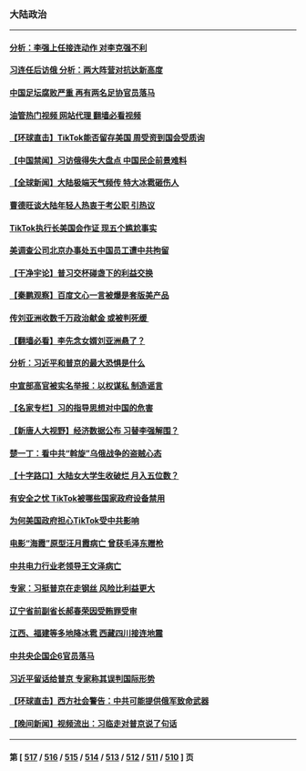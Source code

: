 ### 大陆政治
---
#### [分析：李强上任接连动作 对李克强不利](../../pages/ncid277/n13957429.md?03242045) 
#### [习连任后访俄 分析：两大阵营对抗达新高度](../../pages/ncid277/n13957484.md?03242045) 
#### [中国足坛腐败严重 再有两名足协官员落马](../../pages/ncid277/n13957488.md?03242045) 
#### [油管热门视频 网站代理 翻墙必看视频](http://138.2.39.72:81/youtube.html?epic-marker?03242045)
#### [【环球直击】TikTok能否留存美国 周受资到国会受质询](../../pages/ncid277/n13957099.md?03242045) 
#### [【中国禁闻】习访俄得失大盘点 中国民企前景难料](../../pages/ncid277/n13957036.md?03242045) 
#### [【全球新闻】大陆极端天气频传 特大冰雹砸伤人](../../pages/ncid277/n13957490.md?03242045) 
#### [曹德旺谈大陆年轻人热衷于考公职 引热议](../../pages/ncid277/n13957395.md?03242045) 
#### [TikTok执行长美国会作证 现五个尴尬事实](../../pages/ncid277/n13957300.md?03242045) 
#### [美调查公司北京办事处五中国员工遭中共拘留](../../pages/ncid277/n13957275.md?03242045) 
#### [【干净宇论】普习交杯碰盏下的利益交换](../../pages/ncid277/n13957030.md?03242045) 
#### [【秦鹏观察】百度文心一言被爆是套版美产品](../../pages/ncid277/n13957205.md?03242045) 
#### [传刘亚洲收数千万政治献金 或被判死缓 ](../../pages/ncid277/n13957192.md?03242045) 
#### [【翻墙必看】李先念女婿刘亚洲悬了？](../../pages/ncid277/n13957201.md?03242045) 
#### [分析：习近平和普京的最大恐惧是什么](../../pages/ncid277/n13957023.md?03242045) 
#### [中宣部高官被实名举报：以权谋私 制造谣言](../../pages/ncid277/n13957050.md?03242045) 
#### [【名家专栏】习的指导思想对中国的危害](../../pages/ncid277/n13955985.md?03242045) 
#### [【新唐人大视野】经济数据公布 习替李强解围？](../../pages/ncid277/n13957008.md?03242045) 
#### [楚一丁：看中共“斡旋”乌俄战争的盗贼心态](../../pages/ncid277/n13956497.md?03242045) 
#### [【十字路口】大陆女大学生收破烂 月入五位数？](../../pages/ncid277/n13956951.md?03242045) 
#### [有安全之忧 TikTok被哪些国家政府设备禁用](../../pages/ncid277/n13956948.md?03242045) 
#### [为何美国政府担心TikTok受中共影响](../../pages/ncid277/n13956931.md?03242045) 
#### [电影“海霞”原型汪月霞病亡 曾获毛泽东赠枪](../../pages/ncid277/n13956886.md?03242045) 
#### [中共电力行业老领导王文泽病亡](../../pages/ncid277/n13956781.md?03242045) 
#### [专家：习挺普京在走钢丝 风险比利益更大](../../pages/ncid277/n13956139.md?03242045) 
#### [辽宁省前副省长郝春荣因受贿罪受审](../../pages/ncid277/n13956751.md?03242045) 
#### [江西、福建等多地降冰雹 西藏四川接连地震](../../pages/ncid277/n13956709.md?03242045) 
#### [中共央企国企6官员落马](../../pages/ncid277/n13956705.md?03242045) 
#### [习近平留话给普京 专家称其误判国际形势](../../pages/ncid277/n13956572.md?03242045) 
#### [【环球直击】西方社会警告：中共可能提供俄军致命武器](../../pages/ncid277/n13956163.md?03242045) 
#### [【晚间新闻】视频流出：习临走对普京说了句话](../../pages/ncid277/n13956636.md?03242045) 

---
#### 第 [ [517](./517.md?03242045) / [516](./516.md?03242045) / [515](./515.md?03242045) / [514](./514.md?03242045) / [513](./513.md?03242045) / [512](./512.md?03242045) / [511](./511.md?03242045) / [510](./510.md?03242045) ] 页
